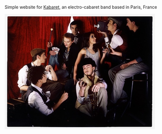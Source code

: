 Simple website for [Kabaret](http://www.kabaretmusic.fr), an electro-cabaret band based in Paris, France

[![Kabaret](img/kabaret.jpg)](http://www.kabaretmusic.fr)